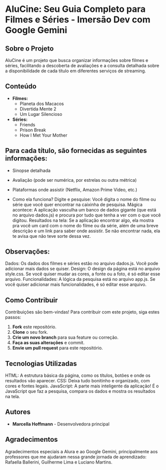 # AluCine: Seu Guia Completo para Filmes e Séries - Imersão Dev com Google Gemini

## Sobre o Projeto
AluCine é um projeto que busca organizar informações sobre filmes e séries, facilitando a descoberta de avaliações e a consulta detalhada sobre a disponibilidade de cada título em diferentes serviços de streaming.

## Conteúdo
* **Filmes:**
  * Planeta dos Macacos
  * Divertida Mente 2
  * Um Lugar Silencioso
* **Séries:**
  * Friends
  * Prison Break
  * How I Met Your Mother

## Para cada título, são fornecidas as seguintes informações:
* Sinopse detalhada
* Avaliação (pode ser numérica, por estrelas ou outra métrica)
* Plataformas onde assistir (Netflix, Amazon Prime Video, etc.)

* Como ela funciona?
Digite e pesquise: Você digita o nome do filme ou série que você quer encontrar na caixinha de pesquisa.
Mágica acontece: A aplicação vasculha um banco de dados gigante (que está no arquivo dados.js) e procura por tudo que tenha a ver com o que você digitou.
Resultados na tela: Se a aplicação encontrar algo, ela mostra pra você um card com o nome do filme ou da série, além de uma breve descrição e um link para saber onde assistir. Se não encontrar nada, ela te avisa que não teve sorte dessa vez.

## Observações:

Dados: Os dados dos filmes e séries estão no arquivo dados.js. Você pode adicionar mais dados se quiser.
Design: O design da página está no arquivo style.css. Se você quiser mudar as cores, a fonte ou a foto, é só editar esse arquivo.
Funcionalidades: A lógica da pesquisa está no arquivo app.js. Se você quiser adicionar mais funcionalidades, é só editar esse arquivo.

## Como Contribuir
Contribuições são bem-vindas! Para contribuir com este projeto, siga estes passos:
1. **Fork** este repositório.
2. **Clone** o seu fork.
3. **Crie um novo branch** para sua feature ou correção.
4. **Faça as suas alterações** e commit.
5. **Envie um pull request** para este repositório.

## Tecnologias Utilizadas
HTML: A estrutura básica da página, como os títulos, botões e onde os resultados vão aparecer.
CSS: Deixa tudo bonitinho e organizado, com cores e fontes legais.
JavaScript: A parte mais inteligente da aplicação! É o JavaScript que faz a pesquisa, compara os dados e mostra os resultados na tela.

## Autores
* **Marcella Hoffmann** - Desenvolvedora principal

## Agradecimentos
Agradecimentos especiais a Alura e ao Google Gemini, principalmente aos professores que me ajudaram nessa grande jornada de aprendizado: Rafaella Ballerini, Guilherme Lima e Luciano Martins.
